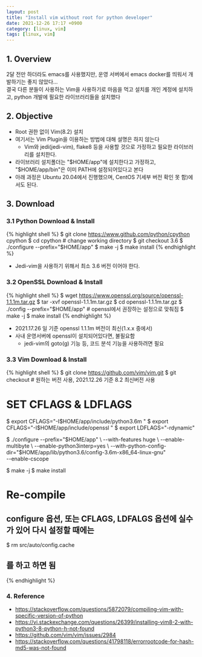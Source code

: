 ```yaml
---
layout: post
title: "Install vim without root for python developer"
date: 2021-12-26 17:17 +0900
category: [linux, vim]
tags: [linux, vim]
---
```


## 1. Overview
2달 전만 하더라도 emacs를 사용했지만, 운영 서버에서 emacs docker를 띄워서 개발하기는 좋지 않았다...  
결국 다른 분들이 사용하는 Vim을 사용하기로 마음을 먹고 설치를 개인 계정에 설치하고, python 개발에 필요한 라이브러리들을 설치했다  

## 2. Objective
  * Root 권한 없이 Vim(8.2) 설치
  * 여기서는 Vim Plugin을 이용하는 방법에 대해 설명은 하지 않는다  
    * Vim와 jedi(jedi-vim), flake8 등을 사용할 것으로 가정하고 필요한 라이브러리를 설치한다.
  * 라이브러리 설치폴더는 "$HOME/app"에 설치한다고 가정하고, "$HOME/app/bin"은 이미 PATH에 설정되어있다고 본다
  * 아래 과정은 Ubuntu 20.04에서 진행했으며, CentOS 7(세부 버전 확인 못 함)에서도 된다.

## 3. Download

### 3.1 Python Download & Install
{% highlight shell %}
$ git clone https://www.github.com/python/cpython cpython
$ cd cpython  # change working directory
$ git checkout 3.6
$ ./configure --prefix="$HOME/app"
$ make -j <cpu-core number>
$ make install
{% endhighlight %}

* Jedi-vim을 사용하기 위해서 최소 3.6 버전 이어야 한다.

### 3.2 OpenSSL Download & Install
{% highlight shell %}
$ wget https://www.openssl.org/source/openssl-1.1.1m.tar.gz
$ tar -xvf openssl-1.1.1m.tar.gz
$ cd openssl-1.1.1m.tar.gz
$ ./config --prefix="$HOME/app"  # openssl에서 권장하는 설정으로 맞춰짐
$ make -j <cpu-core number>
$ make install
{% endhighlight %}

* 2021.17.26 일 기준 openssl 1.1.1m 버전이 최신(1.x.x 중에서)
* 사내 운영서버에 openssl이 설치되어있다면, 불필요함
  * jedi-vim의 goto(<Leader>g) 기능 등, 코드 분석 기능을 사용하려면 필요

### 3.3 Vim Download & Install
{% highlight shell %}
$ git clone https://github.com/vim/vim.git
$ git checkout <version>  # 원하는 버전 사용, 2021.12.26 기준 8.2 최신버전 사용

# SET CFLAGS & LDFLAGS
$ export CFLAGS="-I$HOME/app/include/python3.6m "
$ export CFLAGS="-I$HOME/app/include/openssl "
$ export LDFLAGS="-rdynamic"

$ ./configure --prefix="$HOME/app" \
--with-features huge \
--enable-multibyte \
--enable-python3interp=yes \
--with-python-config-dir="$HOME/app/lib/python3.6/config-3.6m-x86_64-linux-gnu" \
--enable-cscope

$ make -j <cpu-core number>
$ make install

# Re-compile
## configure 옵션, 또는 CFLAGS, LDFALGS 옵션에 실수가 있어 다시 설정할 때에는
$ rm src/auto/config.cache  
## 를 하고 하면 됨
{% endhighlight %} 

### 4. Reference
* https://stackoverflow.com/questions/5872079/compiling-vim-with-specific-version-of-python
* https://vi.stackexchange.com/questions/26399/installing-vim8-2-with-python3-8-python-h-not-found
* https://github.com/vim/vim/issues/2984
* https://stackoverflow.com/questions/41798118/errorrootcode-for-hash-md5-was-not-found